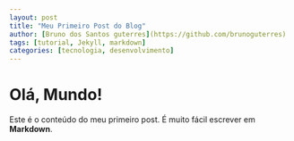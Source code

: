 ```yaml
---
layout: post
title: "Meu Primeiro Post do Blog"
author: [Bruno dos Santos guterres](https://github.com/brunoguterres)
tags: [tutorial, Jekyll, markdown]
categories: [tecnologia, desenvolvimento]
---
```


# Olá, Mundo!

Este é o conteúdo do meu primeiro post. É muito fácil escrever em **Markdown**.